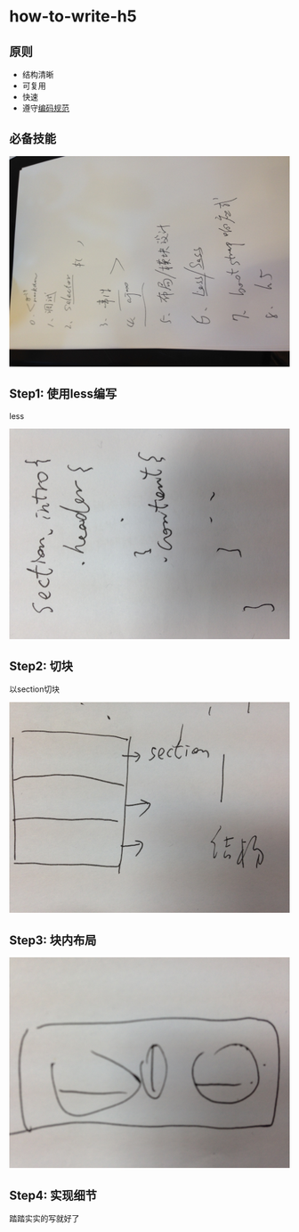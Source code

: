 # how-to-write-h5


## 原则

- 结构清晰
- 可复用
- 快速
- 遵守[编码规范](http://mdo.github.com/code-guide)

## 必备技能

![](img/1.png)

## Step1: 使用less编写

less

![](img/4.png)

## Step2: 切块

以section切块


![](img/2.png)

## Step3: 块内布局

![](img/3.png)

## Step4: 实现细节

踏踏实实的写就好了

